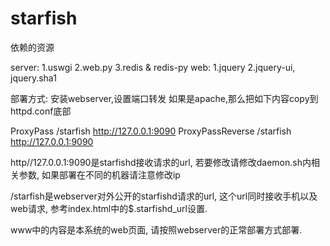 starfish
========

依赖的资源

server:
1.uswgi
2.web.py
3.redis & redis-py
web:
1.jquery
2.jquery-ui, jquery.sha1

部署方式:
安装webserver,设置端口转发
如果是apache,那么把如下内容copy到httpd.conf底部

ProxyPass /starfish http://127.0.0.1:9090
ProxyPassReverse /starfish http://127.0.0.1:9090

http//127.0.0.1:9090是starfishd接收请求的url,
若要修改请修改daemon.sh内相关参数,
如果部署在不同的机器请注意修改ip

/starfish是webserver对外公开的starfishd请求的url,
这个url同时接收手机以及web请求,
参考index.html中的$.starfishd_url设置.

www中的内容是本系统的web页面, 请按照webserver的正常部署方式部署.
